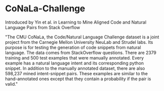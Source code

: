 # CoNaLa-Challenge
Introduced by Yin et al. in Learning to Mine Aligned Code and Natural Language Pairs from Stack Overflow

"The CMU CoNaLa, the Code/Natural Language Challenge dataset is a joint project from the Carnegie Mellon University NeuLab and Strudel labs. Its purpose is for testing the generation of code snippets from natural language. The data comes from StackOverflow questions. There are 2379 training and 500 test examples that were manually annotated. Every example has a natural language intent and its corresponding python snippet. In addition to the manually annotated dataset, there are also 598,237 mined intent-snippet pairs. These examples are similar to the hand-annotated ones except that they contain a probability if the pair is valid."
